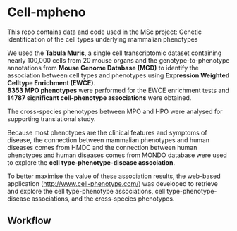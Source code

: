 # Cell-mpheno
This repo contains data and code used in the MSc project: Genetic identification of the cell types underlying mammalian phenotypes

We used the **Tabula Muris**, a single cell transcriptomic dataset containing nearly 100,000 cells from 20 mouse organs and the genotype-to-phenotype annotations from **Mouse Genome Database (MGD)** to identify the association between cell types and phenotypes using **Expression Weighted Celltype Enrichment (EWCE)**.  
**8353 MPO phenotypes** were performed for the EWCE enrichment tests and **14787 significant cell-phenotype associations** were obtained.

The cross-species phenotypes between MPO and HPO were analysed for supporting translational study.  

Because most phenotypes are the clinical features and symptoms of disease, the connection between mammalian phenotypes and human diseases comes from HMDC and the
connection between human phenotypes and human diseases comes from MONDO database were used to explore the **cell type-phenotype-disease association**.   

To better maximise the value of these association results, the web-based application (http://www.cell-phenotype.com/) was developed to retrieve and explore the cell type-phenotype associations, cell type-phenotype-disease associations, and the cross-species phenotypes.

## Workflow
